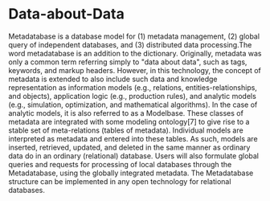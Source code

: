 # Data-about-Data
Metadatabase is a database model for (1) metadata management, (2) global query of independent databases, and (3) distributed data processing.The word metadatabase is an addition to the dictionary. Originally, metadata was only a common term referring simply to "data about data", such as tags, keywords, and markup headers. However, in this technology, the concept of metadata is extended to also include such data and knowledge representation as information models (e.g., relations, entities-relationships, and objects), application logic (e.g., production rules), and analytic models (e.g., simulation, optimization, and mathematical algorithms). In the case of analytic models, it is also referred to as a Modelbase.
These classes of metadata are integrated with some modeling ontology[7] to give rise to a stable set of meta-relations (tables of metadata). Individual models are interpreted as metadata and entered into these tables. As such, models are inserted, retrieved, updated, and deleted in the same manner as ordinary data do in an ordinary (relational) database. Users will also formulate global queries and requests for processing of local databases through the Metadatabase, using the globally integrated metadata. The Metadatabase structure can be implemented in any open technology for relational databases.

